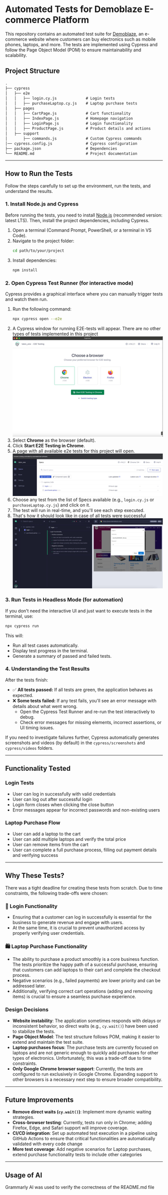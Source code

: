 # Automated Tests for Demoblaze E-commerce Platform

This repository contains an automated test suite for [Demoblaze](https://www.demoblaze.com/), an e-commerce website where customers can buy electronics such as mobile phones, laptops, and more. The tests are implemented using Cypress and follow the Page Object Model (POM) to ensure maintainability and scalability.

## Project Structure
```
.
├── cypress
│   ├── e2e
│   │   ├── login.cy.js             # Login tests
│   │   ├── purchaseLaptop.cy.js    # Laptop purchase tests
│   ├── pages
│   │   ├── CartPage.js             # Cart functionality
│   │   ├── IndexPage.js            # Homepage navigation
│   │   ├── LoginPage.js            # Login functionality
│   │   ├── ProductPage.js          # Product details and actions
│   ├── support
│       ├── commands.js             # Custom Cypress commands
│── cypress.config.js               # Cypress configuration
├── package.json                    # Dependencies
└── README.md                       # Project documentation
```

---
## How to Run the Tests

Follow the steps carefully to set up the environment, run the tests, and understand the results.

### 1. Install Node.js and Cypress
Before running the tests, you need to install [Node.js](https://nodejs.org/) (recommended version: latest LTS). Then, install the project dependencies, including Cypress.

1. Open a terminal (Command Prompt, PowerShell, or a terminal in VS Code).
2. Navigate to the project folder:
   ```sh
   cd path/to/your/project
   ```
3. Install dependencies:
   ```sh
   npm install
   ```

### 2. Open Cypress Test Runner (for interactive mode)
Cypress provides a graphical interface where you can manually trigger tests and watch them run.

1. Run the following command:
   ```sh
   npx cypress open --e2e
   ```
2. A Cypress window for running E2E-tests will appear. There are no other types of tests implemented in this project
![Cypress window](images/1.png)
3. Select **Chrome** as the browser (default).
4. Click **Start E2E Testing in Chrome**.
5. A page with all available e2e tests for this project will open.
![All tests window](images/2.png)
6. Choose any test from the list of Specs available (e.g., `login.cy.js` or `purchaseLaptop.cy.js`) and click on it.
7. The test will run in real-time, and you'll see each step executed.
8. That's how it should look like in case of all tests were successful
![Test Results window](images/3.png)

### 3. Run Tests in Headless Mode (for automation)
If you don't need the interactive UI and just want to execute tests in the terminal, use:
```sh
npx cypress run
```
This will:
- Run all test cases automatically.
- Display test progress in the terminal.
- Generate a summary of passed and failed tests.

### 4. Understanding the Test Results
After the tests finish:
- ✅ **All tests passed:** If all tests are green, the application behaves as expected.
- ❌ **Some tests failed:** If any test fails, you'll see an error message with details about what went wrong.
  - Open the Cypress Test Runner and re-run the test interactively to debug.
  - Check error messages for missing elements, incorrect assertions, or UI timing issues.

If you need to investigate failures further, Cypress automatically generates screenshots and videos (by default) in the `cypress/screenshots` and `cypress/videos` folders.


---
## Functionality Tested
### Login Tests
- User can log in successfully with valid credentials
- User can log out after successful login
- Login form closes when clicking the close button
- Error messages appear for incorrect passwords and non-existing users

### Laptop Purchase Flow
- User can add a laptop to the cart
- User can add multiple laptops and verify the total price
- User can remove items from the cart
- User can complete a full purchase process, filling out payment details and verifying success

---
## Why These Tests?

There was a tight deadline for creating these tests from scratch. Due to time constraints, the following trade-offs were chosen:

### 🔑 Login Functionality

- Ensuring that a customer can log in successfully is essential for the business to generate revenue and engage with users. 
- At the same time, it is crucial to prevent unauthorized access by properly verifying user credentials.

### 🛍️ Laptop Purchase Functionality
- The ability to purchase a product smoothly is a core business function. 
The tests prioritize the happy path of a successful purchase, ensuring that customers can add laptops to their cart and complete the checkout process. 
- Negative scenarios (e.g., failed payments) are lower priority and can be addressed later. 
- Additionally, verifying correct cart operations (adding and removing items) is crucial to ensure a seamless purchase experience.


### Design Decisions
- **Website instability**: The application sometimes responds with delays or inconsistent behavior, so direct waits (e.g., `cy.wait()`) have been used to stabilize the tests.
- **Page Object Model**: The test structure follows POM, making it easier to extend and maintain the test suite.
- **Laptop purchases focus**: The purchase tests are currently focused on laptops and are not generic enough to quickly add purchases for other types of electronics. Unfortunately, this was a trade-off due to time constraints.
- **Only Google Chrome browser support**: Currently, the tests are configured to run exclusively in Google Chrome. Expanding support to other browsers is a necessary next step to ensure broader compatibility.

---
## Future Improvements
- **Remove direct waits (`cy.wait()`)**: Implement more dynamic waiting strategies.
- **Cross-browser testing**: Currently, tests run only in Chrome; adding Firefox, Edge, and Safari support will improve coverage.
- **CI/CD integration**: Set up automated test execution in a pipeline using GitHub Actions to ensure that critical functionalities are automatically validated with every code change  
- **More test coverage**: Add negative scenarios for Laptop purchases, extend purchase functionality tests to include other categories

---
## Usage of AI
Grammarly AI was used to verify the correctness of the README.md file 